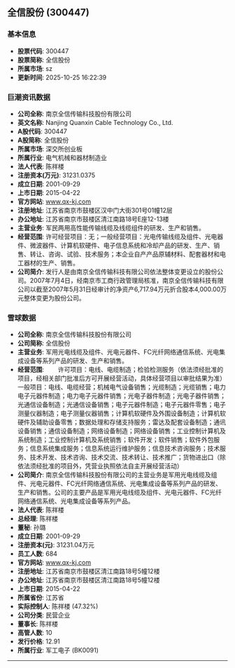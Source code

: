 ## 全信股份 (300447)

### 基本信息

- **股票代码**: 300447
- **股票简称**: 全信股份
- **所属市场**: sz
- **更新时间**: 2025-10-25 16:22:39

### 巨潮资讯数据

- **公司全称**: 南京全信传输科技股份有限公司
- **英文名称**: Nanjing Quanxin Cable Technology Co., Ltd.
- **A股代码**: 300447
- **A股简称**: 全信股份
- **所属市场**: 深交所创业板
- **所属行业**: 电气机械和器材制造业
- **法人代表**: 陈祥楼
- **注册资本(万元)**: 31231.0375
- **成立日期**: 2001-09-29
- **上市日期**: 2015-04-22
- **官方网站**: www.qx-kj.com
- **注册地址**: 江苏省南京市鼓楼区汉中门大街301号01幢12层
- **办公地址**: 江苏省南京市鼓楼区清江南路18号E座12-13楼
- **主营业务**: 军民两用高性能传输线缆及线缆组件的研发、生产和销售。
- **经营范围**: 许可经营项目：无；一般经营项目：光电传输线缆及组件、光电器件、微波器件、计算机软硬件、电子信息系统和冷却产品的研发、生产、销售、转让、咨询、试验、技术服务；本企业自产产品原辅材料、配套器材和电工器材的生产、销售。
- **公司简介**: 发行人是由南京全信传输科技有限公司依法整体变更设立的股份公司。2007年7月4日，经南京市工商行政管理局核准，南京全信传输科技有限公司以截至2007年5月31日经审计的净资产6,717.94万元折合股本4,000.00万元整体变更为股份公司。

### 雪球数据

- **公司全称**: 南京全信传输科技股份有限公司
- **公司简称**: 全信股份
- **主营业务**: 军用光电线缆及组件、光电元器件、FC光纤网络通信系统、光电集成设备等系列产品的研发、生产和销售。
- **经营范围**: 　　许可项目：电线、电缆制造；检验检测服务（依法须经批准的项目，经相关部门批准后方可开展经营活动，具体经营项目以审批结果为准）一般项目：电线、电缆经营；机械电气设备销售；光缆制造；光缆销售；电力电子元器件制造；电力电子元器件销售；光电子器件制造；光电子器件销售；光通信设备制造；光通信设备销售；电子元器件制造；电子元器件零售；电子测量仪器制造；电子测量仪器销售；计算机软硬件及外围设备制造；计算机软硬件及辅助设备零售；数据处理和存储支持服务；雷达及配套设备制造；通讯设备销售；通信设备制造；网络设备制造；网络设备销售；工业控制计算机及系统制造；工业控制计算机及系统销售；软件开发；软件销售；软件外包服务；信息系统集成服务；信息系统运行维护服务；信息技术咨询服务；技术服务、技术开发、技术咨询、技术交流、技术转让、技术推广；货物进出口（除依法须经批准的项目外，凭营业执照依法自主开展经营活动）
- **公司简介**: 南京全信传输科技股份有限公司的主营业务是军用光电线缆及组件、光电元器件、FC光纤网络通信系统、光电集成设备等系列产品的研发、生产和销售。公司的主要产品是军用光电线缆及组件、光电元器件、FC光纤网络通信系统、光电集成设备等系列产品。
- **法人代表**: 陈祥楼
- **总经理**: 陈祥楼
- **董秘**: 孙璐
- **成立日期**: 2001-09-29
- **注册资本(元)**: 31231.04万元
- **员工人数**: 684
- **官方网站**: www.qx-kj.com
- **注册地址**: 江苏省南京市鼓楼区清江南路18号5幢12楼
- **办公地址**: 江苏省南京市鼓楼区清江南路18号5幢12楼
- **上市日期**: 2015-04-22
- **所属省份**: 江苏省
- **实际控制人**: 陈祥楼 (47.32%)
- **公司分类**: 民营企业
- **董事长**: 陈祥楼
- **高管人数**: 10
- **发行价格**: 12.91
- **所属行业**: 军工电子 (BK0091)

---